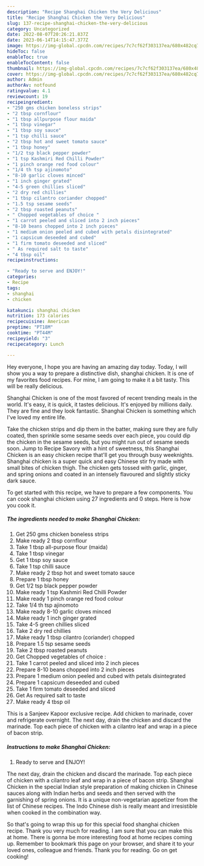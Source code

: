 ```yaml
---
description: "Recipe Shanghai Chicken the Very Delicious"
title: "Recipe Shanghai Chicken the Very Delicious"
slug: 137-recipe-shanghai-chicken-the-very-delicious
category: Uncategorized
date: 2022-08-07T20:26:21.837Z
date: 2023-06-14T14:15:47.377Z
image: https://img-global.cpcdn.com/recipes/7c7cf62f303137ea/680x482cq70/shanghai-chicken-recipe-main-photo.jpg
hideToc: false
enableToc: true
enableTocContent: false
thumbnail: https://img-global.cpcdn.com/recipes/7c7cf62f303137ea/680x482cq70/shanghai-chicken-recipe-main-photo.jpg
cover: https://img-global.cpcdn.com/recipes/7c7cf62f303137ea/680x482cq70/shanghai-chicken-recipe-main-photo.jpg
author: Admin
authorAv: notfound
ratingvalue: 4.1
reviewcount: 19
recipeingredient:
- "250 gms chicken boneless strips"
- "2 tbsp cornflour"
- "1 tbsp allpurpose flour maida"
- "1 tbsp vinegar"
- "1 tbsp soy sauce"
- "1 tsp chilli sauce"
- "2 tbsp hot and sweet tomato sauce"
- "1 tbsp honey"
- "1/2 tsp black pepper powder"
- "1 tsp Kashmiri Red Chilli Powder"
- "1 pinch orange red food colour"
- "1/4 th tsp ajinomoto"
- "8-10 garlic cloves minced"
- "1 inch ginger grated"
- "4-5 green chillies sliced"
- "2 dry red chillies"
- "1 tbsp cilantro coriander chopped"
- "1.5 tsp sesame seeds"
- "2 tbsp roasted peanuts"
- " Chopped vegetables of choice "
- "1 carrot peeled and sliced into 2 inch pieces"
- "8-10 beans chopped into 2 inch pieces"
- "1 medium onion peeled and cubed with petals disintegrated"
- "1 capsicum deseeded and cubed"
- "1 firm tomato deseeded and sliced"
- " As required salt to taste"
- "4 tbsp oil"
recipeinstructions:

- "Ready to serve and ENJOY!"
categories:
- Recipe
tags:
- shanghai
- chicken

katakunci: shanghai chicken 
nutrition: 173 calories
recipecuisine: American
preptime: "PT18M"
cooktime: "PT44M"
recipeyield: "3"
recipecategory: Lunch

---
```



Hey everyone, I hope you are having an amazing day today. Today, I will show you a way to prepare a distinctive dish, shanghai chicken. It is one of my favorites food recipes. For mine, I am going to make it a bit tasty. This will be really delicious.

Shanghai Chicken is one of the most favored of recent trending meals in the world. It's easy, it is quick, it tastes delicious. It's enjoyed by millions daily. They are fine and they look fantastic. Shanghai Chicken is something which I've loved my entire life.

Take the chicken strips and dip them in the batter, making sure they are fully coated, then sprinkle some sesame seeds over each piece, you could dip the chicken in the sesame seeds, but you might run out of sesame seeds soon. Jump to Recipe Savory with a hint of sweetness, this Shanghai Chicken is an easy chicken recipe that&#39;ll get you through busy weeknights. Shanghai chicken is a super quick and easy Chinese stir fry made with small bites of chicken thigh. The chicken gets tossed with garlic, ginger, and spring onions and coated in an intensely flavoured and slightly sticky dark sauce.


To get started with this recipe, we have to prepare a few components. You can cook shanghai chicken using 27 ingredients and 0 steps. Here is how you cook it.

<!--inarticleads1-->

##### The ingredients needed to make Shanghai Chicken:

1. Get 250 gms chicken boneless strips
1. Make ready 2 tbsp cornflour
1. Take 1 tbsp all-purpose flour (maida)
1. Take 1 tbsp vinegar
1. Get 1 tbsp soy sauce
1. Take 1 tsp chilli sauce
1. Make ready 2 tbsp hot and sweet tomato sauce
1. Prepare 1 tbsp honey
1. Get 1/2 tsp black pepper powder
1. Make ready 1 tsp Kashmiri Red Chilli Powder
1. Make ready 1 pinch orange red food colour
1. Take 1/4 th tsp ajinomoto
1. Make ready 8-10 garlic cloves minced
1. Make ready 1 inch ginger grated
1. Take 4-5 green chillies sliced
1. Take 2 dry red chillies
1. Make ready 1 tbsp cilantro (coriander) chopped
1. Prepare 1.5 tsp sesame seeds
1. Take 2 tbsp roasted peanuts
1. Get  Chopped vegetables of choice :
1. Take 1 carrot peeled and sliced into 2 inch pieces
1. Prepare 8-10 beans chopped into 2 inch pieces
1. Prepare 1 medium onion peeled and cubed with petals disintegrated
1. Prepare 1 capsicum deseeded and cubed
1. Take 1 firm tomato deseeded and sliced
1. Get  As required salt to taste
1. Make ready 4 tbsp oil


This is a Sanjeev Kapoor exclusive recipe. Add chicken to marinade, cover and refrigerate overnight. The next day, drain the chicken and discard the marinade. Top each piece of chicken with a cilantro leaf and wrap in a piece of bacon strip. 

<!--inarticleads2-->

##### Instructions to make Shanghai Chicken:


1. Ready to serve and ENJOY!

The next day, drain the chicken and discard the marinade. Top each piece of chicken with a cilantro leaf and wrap in a piece of bacon strip. Shanghai Chicken in the special Indian style preparation of making chicken in Chinese sauces along with Indian herbs and seeds and then served with the garnishing of spring onions. It is a unique non-vegetarian appetizer from the list of Chinese recipes. The Indo Chinese dish is really meant and irresistible when cooked in the combination way. 

So that's going to wrap this up for this special food shanghai chicken recipe. Thank you very much for reading. I am sure that you can make this at home. There is gonna be more interesting food at home recipes coming up. Remember to bookmark this page on your browser, and share it to your loved ones, colleague and friends. Thank you for reading. Go on get cooking!
